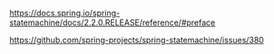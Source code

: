 
https://docs.spring.io/spring-statemachine/docs/2.2.0.RELEASE/reference/#preface

https://github.com/spring-projects/spring-statemachine/issues/380